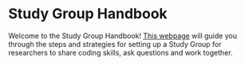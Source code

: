 # Study Group Handbook

Welcome to the Study Group Handbook! [This webpage](http://mozillascience.github.io/studyGroupHandbook/) will guide you through the steps and strategies for setting up a Study Group for researchers to share coding skills, ask questions and work together.

